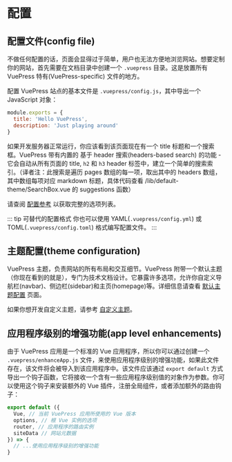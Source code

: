 # 配置

## 配置文件(config file)

不做任何配置的话，页面会显得过于简单，用户也无法方便地浏览网站。想要定制你的网站，首先需要在文档目录中创建一个 `.vuepress` 目录。这是放置所有 VuePress 特有(VuePress-specific) 文件的地方。

配置 VuePress 站点的基本文件是 `.vuepress/config.js`，其中导出一个 JavaScript 对象：

``` js
module.exports = {
  title: 'Hello VuePress',
  description: 'Just playing around'
}
```

如果开发服务器正常运行，你应该看到该页面现在有一个 title 标题和一个搜索框。VuePress 带有内置的 基于 header 搜索(headers-based search) 的功能 - 它会自动从所有页面的 title, `h2` 和 `h3` header 标签中，建立一个简单的搜索索引。（译者注：此搜索是遍历 pages 数组的每一项，取出其中的 headers 数组，其中数组每项对应 markdown 标题，具体代码查看 /lib/default-theme/SearchBox.vue 的 suggestions 函数）

请查阅 [配置参考](../config/) 以获取完整的选项列表。

::: tip 可替代的配置格式
你也可以使用 YAML(`.vuepress/config.yml`) 或 TOML(`.vuepress/config.toml`) 格式编写配置文件。
:::

## 主题配置(theme configuration)

VuePress 主题，负责网站的所有布局和交互细节。VuePress 附带一个默认主题（你现在看到的就是），专门为技术文档设计。它暴露许多选项，允许你自定义导航栏(navbar)、侧边栏(sidebar)和主页(homepage)等。详细信息请查看 [默认主题配置](../default-theme-config/) 页面。

如果你想开发自定义主题，请参考 [自定义主题](./custom-themes.md)。

## 应用程序级别的增强功能(app level enhancements)

由于 VuePress 应用是一个标准的 Vue 应用程序，所以你可以通过创建一个 `.vuepress/enhanceApp.js` 文件，来使用应用程序级别的增强功能，如果此文件存在，该文件将会被导入到该应用程序中。该文件应该通过  `export default` 方式导出一个钩子函数，它将接收一个含有一些应用程序级别值的对象作为参数。你可以使用这个钩子来安装额外的 Vue 插件，注册全局组件，或者添加额外的路由钩子：

``` js
export default ({
  Vue, // 当前 VuePress 应用所使用的 Vue 版本
  options, // 根 Vue 实例的选项
  router, // 应用程序的路由实例
  siteData // 网站元数据
}) => {
  // ...使用应用程序级别的增强功能
}
```